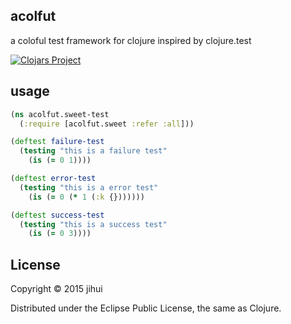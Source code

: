 ## acolfut

a coloful test framework for clojure inspired by clojure.test

[![Clojars Project](http://clojars.org/acolfut/latest-version.svg)](http://clojars.org/acolfut)

## usage

```clojure
(ns acolfut.sweet-test
  (:require [acolfut.sweet :refer :all]))

(deftest failure-test
  (testing "this is a failure test"
    (is (= 0 1))))

(deftest error-test
  (testing "this is a error test"
    (is (= 0 (* 1 (:k {}))))))

(deftest success-test
  (testing "this is a success test"
    (is (= 0 3))))
```

## License

Copyright © 2015 jihui

Distributed under the Eclipse Public License, the same as Clojure.
